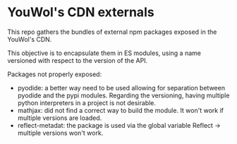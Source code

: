 # YouWol's CDN externals

This repo gathers the bundles of external npm packages exposed in the YouWol's CDN.

This objective is to encapsulate them in ES modules, using a name versioned with respect to the version of the API.

Packages not properly exposed:
*  pyodide: a better way need to be used allowing for separation between pyodide and the pypi modules. 
Regarding the versioning, having multiple python interpreters in a project is not desirable.
*  mathjax: did not find a correct way to build the module. It won't work if multiple versions are loaded.
*  reflect-metadat: the package is used via the global variable Reflect -> multiple versions won't work.
